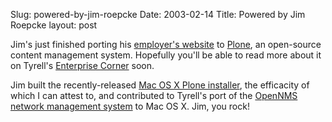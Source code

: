 Slug: powered-by-jim-roepcke
Date: 2003-02-14
Title: Powered by Jim Roepcke
layout: post

Jim&#39;s just finished porting his <a href="http://www.tyrell.com">employer&#39;s website</a> to <a href="http://www.plone.org">Plone</a>, an open-source content management system. Hopefully you&#39;ll be able to read more about it on Tyrell&#39;s <a href="http://www.tyrell.com/enterprise">Enterprise Corner</a> soon.


Jim built the recently-released <a href="http://www.plone.org/download">Mac OS X Plone installer</a>, the efficacity of which I can attest to, and contributed to Tyrell&#39;s port of the <a href="http://www.tyrell.com/enterprise/osx/opennms/index.html">OpenNMS network management system</a> to Mac OS X. Jim, you rock!
